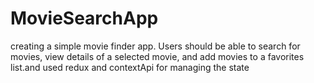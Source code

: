 # MovieSearchApp
 creating a simple movie finder app. Users should be able to search for movies, view details of a selected movie, and add movies to a favorites list.and used redux and contextApi for managing the state
